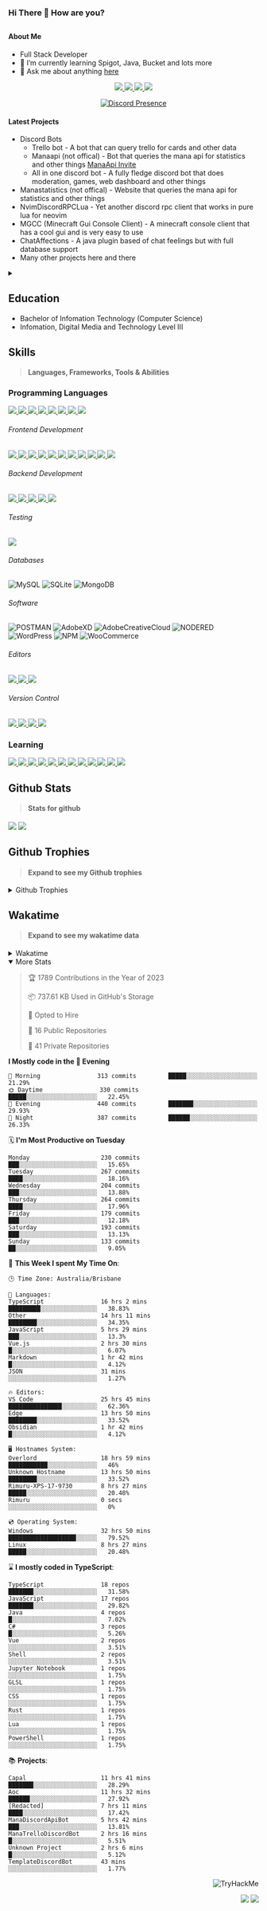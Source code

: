 ### Hi There 👋 How are you?

## <h4>About Me</h4>

- Full Stack Developer
- 🌱 I’m currently learning Spigot, Java, Bucket and lots more
- 💬 Ask me about anything [here](https://github.com/nick22985/nick22985/issues)

<p align="center">
	<a href="https://discordapp.com/users/221602145462386688">
		<img src="https://img.shields.io/badge/Discord-5865F2.svg?&style=for-the-badge&logo=Discord&logoColor=white"/>
	</a>
	<a href="https://www.youtube.com/channel/UChZvyaTJSq0PweGmTpjPjRw">
		<img src="https://img.shields.io/badge/YouTube-FF0000.svg?&style=for-the-badge&logo=YouTube&logoColor=white"/>
	</a>
	<a href="https://twitter.com/nick22985">
		<img src="https://img.shields.io/badge/Twitter-1DA1F2.svg?&style=for-the-badge&logo=Twitter&logoColor=white"/>
	</a>
	<a href="https://www.npmjs.com/~nick22985">
		<img src="https://img.shields.io/badge/npm-CB3837.svg?&style=for-the-badge&logo=NPM&logoColor=white"/>
	</a>
</p>

<p align="center">
	<a href="https://discord.com/users/221602145462386688" target="_blank" rel="nofollow">
		<img src="https://lanyard-profile-readme.vercel.app/api/221602145462386688?hideStatus=true&animated=true&hideDiscrim=true" alt="Discord Presence" align="center">
	</a>
</p>

#### Latest Projects

- Discord Bots
	- Trello bot - A bot that can query trello for cards and other data
	- Manaapi (not offical) - Bot that queries the mana api for statistics and other things [ManaApi Invite](https://discord.com/api/oauth2/authorize?client_id=701852927035310171&permissions=0&scope=bot%20applications.commands)
	- All in one discord bot - A fully fledge discord bot that does moderation, games, web dashboard and other things 
- Manastatistics (not offical) - Website that queries the mana api for statistics and other things
- NvimDiscordRPCLua - Yet another discord rpc client that works in pure lua for neovim 
- MGCC (Minecraft Gui Console Client) - A minecraft console client that has a cool gui and is very easy to use
- ChatAffections - A java plugin based of chat feelings but with full database support
- Many other projects here and there

<details>
	<summary></summary>
<p>Yes the names suck I have yet to come up with some cool names</p>
</details>


<h2>Education</h2>

> #### 
- Bachelor of Infomation Technology (Computer Science)
- Infomation, Digital Media and Technology Level III




<h2>Skills</h2>

> #### Languages, Frameworks, Tools & Abilities

<h3>Programming Languages</h3>
<a href="">
	<img src="https://img.shields.io/badge/JavaScript-323330.svg?&style=flat-square&logo=javascript&logoColor=%23F7DF1E"/>
</a>
<a href="">
	<img src="https://img.shields.io/badge/TYPESCRIPT-%23007ACC.svg?&style=flat-square&logo=typescript&logoColor=white"/>
</a>
<a href="">
	<img src="https://img.shields.io/badge/PYTHON-3776AB.svg?&style=flat-square&logo=python&logoColor=white"/>
</a>
<a href="">
	<img src="https://img.shields.io/badge/C-3776AB.svg?&style=flat-square&logo=C&logoColor=white"/>
</a>
<a href="">
	<img src="https://img.shields.io/badge/C%23-239120.svg?&style=flat-square&logo=C-Sharp&logoColor=white"/>
</a>
<a href="">
	<img src="https://img.shields.io/badge/.Net-512BD4.svg?&style=flat-square&logo=.NET&logoColor=white"/>
</a>
<a href="">
	<img src="https://img.shields.io/badge/JQUERY-0769AD.svg?&style=flat-square&logo=jquery&logoColor=white"/>
</a>	
<a href="">
	<img src="https://img.shields.io/badge/OpenJDK-5585A3?style=flat-square&logo=OpenJDK&logoColor=white"/>
</a>

<h6> Frontend Development </h6>
<a href="">
	<img src="https://img.shields.io/badge/React-61DAFB?style=flat-square&logo=react&logoColor=white"/>
</a>
<a href="">
	<img src="https://img.shields.io/badge/CSS3-%231572B6.svg?&style=flat-square&logo=css3&logoColor=white"/>
</a>
<a href="">
	<img src="https://img.shields.io/badge/HTML5-E34F26.svg?&style=flat-square&logo=html5&logoColor=white"/>
</a>
<a href="">
	<img src="https://img.shields.io/badge/Blazor-512BD4.svg?&style=flat-square&logo=Blazor&logoColor=white"/>
</a>
<a href="">
	<img src="https://img.shields.io/badge/Tailwind-06B6D4.svg?&style=flat-square&logo=tailwindcss&logoColor=white"/>
</a>
<a href="">
	<img src="https://img.shields.io/badge/Vue.js-4FC08D?style=flat-square&logo=Vue.js&logoColor=white"/>
</a>
<a href="">
	<img src="https://img.shields.io/badge/Vuetify-1867C0?style=flat-square&logo=vuetify"/>
</a>
<a href="">
	<img src="https://img.shields.io/badge/Bootstrap-7952B3?style=flat-square&logo=bootstrap&logoColor=white"/>
</a>
<a href="">
	<img src="https://img.shields.io/badge/Nextjs-000000?style=flat-square&logo=next.js&logoColor=white"/>
</a>
<a href="">
	<img src="https://img.shields.io/badge/Electron-47848F?style=flat-square&logo=electron&logoColor=white"/>
</a>
<a href="">
	<img src="https://img.shields.io/badge/Headless UI-47848F?style=flat-square&logo=headlessui&logoColor=white"/>
</a>

<h6> Backend Development </h6>
<a href="">
	<img src="https://img.shields.io/badge/NODEJS-339933.svg?&style=flat-square&logo=node.js&logoColor=white"/>
</a>
<a href="">
	<img src="https://img.shields.io/badge/NGINX-269539.svg?&style=flat-square&logo=nginx&logoColor=white"/>
</a>
<a href="">
	<img src="https://img.shields.io/badge/GRAPHQL-E10098.svg?&style=flat-square&logo=graphql&logoColor=white"/>
</a>
<a href="">
	<img src="https://img.shields.io/badge/express-000000?style=flat-square&logo=express&logoColor=white"/>
</a>
<a href="">
	<img src="https://img.shields.io/badge/NestJs-E0234E?style=flat-square&logo=nestjs&logoColor=white"/>
</a>

<h6>Testing</h6>
<a href="">
	<img src="https://img.shields.io/badge/cypress-17202C?style=flat-square&logo=cypress&logoColor=white"/>
</a>

<h6> Databases </h6>

![MySQL](https://img.shields.io/badge/MySQL-4479A1.svg?&style=flat-square&logo=mysql&logoColor=white)
![SQLite](https://img.shields.io/badge/SQLite-003B57.svg?&style=flat-square&logo=sqlite&logoColor=white)
![MongoDB](https://img.shields.io/badge/MONGODB-47A248.svg?&style=flat-square&logo=mongodb&logoColor=white)

<h6>Software</h6>

![POSTMAN](https://img.shields.io/badge/Postman-FF6C37.svg?&style=flat-square&logo=postman&logoColor=white)
![AdobeXD](https://img.shields.io/badge/Adobe%20XD-FF61F6.svg?&style=flat-square&logo=Adobe-XD&logoColor=black)
![AdobeCreativeCloud](https://img.shields.io/badge/Adobe%20Creative%20Cloud-DA1F26.svg?&style=flat-square&logo=Adobe-Creative-Cloud&logoColor=white)
![NODERED](https://img.shields.io/badge/node%20red-8F0000.svg?&style=flat-square&logo=node-red&logoColor=white)
![WordPress](https://img.shields.io/badge/Wordpress-21759B.svg?&style=flat-square&logo=wordpress&logoColor=white)
![NPM](https://img.shields.io/badge/npm-CB3837.svg?&style=flat-square&logo=npm&logoColor=white)
![WooCommerce](https://img.shields.io/badge/WooCommerce-96588A.svg?&style=flat-square&logo=WooCommerce&logoColor=white)

<h6> Editors </h6>
<a href="">
	<img src="https://img.shields.io/badge/VSCODE-007ACC.svg?&style=flat-square&logo=visual-studio-code"/>
</a>
<a href="">
	<img src="https://img.shields.io/badge/Visual%20Studio-5C2D91.svg?&style=flat-square&logo=visual-studio"/>
</a>
<a href="">
	<img src="https://img.shields.io/badge/INTELLIJ-000000.svg?&style=flat-square&logo=intellij-idea"/>
</a>

<h6>Version Control</h6>
<a href="">
	<img src="https://img.shields.io/badge/GITHUB-%23121011.svg?&style=flat-square&logo=github&logoColor=white"/>
</a>
<a href="">
	<img src="https://img.shields.io/badge/GITLAB-%23181717.svg?&style=flat-square&logo=gitlab&logoColor=white"/>
</a>
<a href="">
	<img src="https://img.shields.io/badge/GIT-%23F05033.svg?&style=flat-square&logo=git&logoColor=white"/>
</a>
<a href="">
	<img src="https://img.shields.io/badge/-BitBucket-darkblue?style=flat-square&logo=bitbucket"/>
</a>

<!-- <br><br><br><br>

![MicrosoftAzure](https://img.shields.io/badge/Microsoft%20Azure-232F7E?style=flat-square&logo=microsoft-azure)
![GoogleCloud](https://img.shields.io/badge/Google%20Cloud-black?style=flat-square&logo=google-cloud)
![DigitalOcean](https://img.shields.io/badge/-Digital%20Ocean-darkblue?style=flat-square&logo=digitalocean)
![Heroku](https://img.shields.io/badge/-Heroku-430098?style=flat-square&logo=heroku)
![RaspberryPi](https://img.shields.io/badge/-Raspberry%20Pi-C51A4A?style=flat-square&logo=Raspberry-Pi)
![LINUX](https://img.shields.io/badge/LINUX-FCC624?style=flat-square-square&logo=linux&logoColor=black) -->


<h3>Learning</h3>
<a href="">
	<img src="https://img.shields.io/badge/GITHUB%20ACTIONS-2088FF.svg?&style=flat-square&logo=github-actions&logoColor=white"/>
</a>	

<a href="">
	<img src="https://img.shields.io/badge/PHP-777BB4.svg?&style=flat-square&logo=php&logoColor=white"/>
</a>		
<a href="">
	<img src="https://img.shields.io/badge/DOCKER-2496ED.svg?&style=flat-square&logo=docker&logoColor=white"/>
</a>		
<a href="">
	<img src="https://img.shields.io/badge/webpack-8DD6F9?style=flat-square&logo=webpack&logoColor=white"/>
</a>
<a href="">
	<img src="https://img.shields.io/badge/redis-DC382D?style=flat-square&logo=redis&logoColor=white"/>
</a>
<a href="">
	<img src="https://img.shields.io/badge/neovim-57A143?style=flat-square&logo=neovim&logoColor=white"/>
</a>
<a href="">
	<img src="https://img.shields.io/badge/Angular-DD0031?style=flat-square&logo=angular&logoColor=white"/>
</a>
<a href="">
	<img src="https://img.shields.io/badge/NGINX-009639?style=flat-square&logo=nginx&logoColor=white"/>
</a>
<a href="">
	<img src="https://img.shields.io/badge/PlanetScale-000000?style=flat-square&logo=planetscale&logoColor=white"/>
</a>
<a href="">
	<img src="https://img.shields.io/badge/PostgreSQL-4169E1?style=flat-square&logo=postgresql&logoColor=white"/>
</a>
<a href="">
	<img src="https://img.shields.io/badge/lua-2C2D72?style=flat-square&logo=lua&logoColor=white"/>
</a>
<a href="">
	<img src="https://img.shields.io/badge/Rust-000000?style=flat-square&logo=rust&logoColor=white"/>
</a>

## Github Stats
> #### Stats for github
<img src="https://github-readme-stats.vercel.app/api?username=nick22985&count_private=true&show_icons=true&theme=github_dark"></img>
<img src="https://streak-stats.demolab.com/?user=Nick22985&theme=dark&hide_border=true"></img>

## Github Trophies
> #### Expand to see my Github trophies 
<details>
  <summary> 
    Github Trophies
  </summary>
  <p>
    <img src="https://github-profile-trophy.vercel.app/?username=nick22985&theme=algolia&column=4">
  </p>
  </details>
  
## Wakatime
> #### Expand to see my wakatime data
<details>
  <summary> 
   Wakatime
  </summary>
  <p>
	<img src="https://wakatime.com/share/@nick22985/e7a14e07-4d82-4eb2-a5eb-1c3cef708fe7.svg" height="400" width="600"></img>
	<img src="https://wakatime.com/share/@nick22985/ed1a7d86-01e3-4cf7-bd62-356413a3e91c.svg" height="400" width="600"></img>
</p>
 </details>

<details open="true">
<summary>More Stats</summary>

<!--START_SECTION:devStats-->
> 🏆 1789 Contributions in the Year of 2023
>
> 📦 737.61 KB Used in GitHub's Storage
>
> 💼 Opted to Hire
>
> 📖 16 Public Repositories
>
> 🔐 41 Private Repositories

**I Mostly code in the 🌆 Evening**
```text
🌅 Morning                313 commits         █████░░░░░░░░░░░░░░░░░░░░   21.29%
🌞 Daytime                330 commits         █████░░░░░░░░░░░░░░░░░░░░   22.45%
🌆 Evening                440 commits         ███████░░░░░░░░░░░░░░░░░░   29.93%
🌙 Night                  387 commits         ██████░░░░░░░░░░░░░░░░░░░   26.33%
```
🗓️ **I'm Most Productive on Tuesday**
```text
Monday                    230 commits         ███░░░░░░░░░░░░░░░░░░░░░░   15.65%
Tuesday                   267 commits         ████░░░░░░░░░░░░░░░░░░░░░   18.16%
Wednesday                 204 commits         ███░░░░░░░░░░░░░░░░░░░░░░   13.88%
Thursday                  264 commits         ████░░░░░░░░░░░░░░░░░░░░░   17.96%
Friday                    179 commits         ███░░░░░░░░░░░░░░░░░░░░░░   12.18%
Saturday                  193 commits         ███░░░░░░░░░░░░░░░░░░░░░░   13.13%
Sunday                    133 commits         ██░░░░░░░░░░░░░░░░░░░░░░░   9.05%
```
🚀 **This Week I spent My Time On**:
```text
🕒 Time Zone: Australia/Brisbane

💬 Languages:
TypeScript                16 hrs 2 mins       █████████░░░░░░░░░░░░░░░░   38.83%
Other                     14 hrs 11 mins      ████████░░░░░░░░░░░░░░░░░   34.35%
JavaScript                5 hrs 29 mins       ███░░░░░░░░░░░░░░░░░░░░░░   13.3%
Vue.js                    2 hrs 30 mins       █░░░░░░░░░░░░░░░░░░░░░░░░   6.07%
Markdown                  1 hr 42 mins        █░░░░░░░░░░░░░░░░░░░░░░░░   4.12%
JSON                      31 mins             ░░░░░░░░░░░░░░░░░░░░░░░░░   1.27%

🔥 Editors:
VS Code                   25 hrs 45 mins      ███████████████░░░░░░░░░░   62.36%
Edge                      13 hrs 50 mins      ████████░░░░░░░░░░░░░░░░░   33.52%
Obsidian                  1 hr 42 mins        █░░░░░░░░░░░░░░░░░░░░░░░░   4.12%

🖥️ Hostnames System:
Overlord                  18 hrs 59 mins      ███████████░░░░░░░░░░░░░░   46%
Unknown Hostname          13 hrs 50 mins      ████████░░░░░░░░░░░░░░░░░   33.52%
Rimuru-XPS-17-9730        8 hrs 27 mins       █████░░░░░░░░░░░░░░░░░░░░   20.48%
Rimuru                    0 secs              ░░░░░░░░░░░░░░░░░░░░░░░░░   0%

💿 Operating System:
Windows                   32 hrs 50 mins      ███████████████████░░░░░░   79.52%
Linux                     8 hrs 27 mins       █████░░░░░░░░░░░░░░░░░░░░   20.48%
```
⌛ **I mostly coded in TypeScript**:
```text
TypeScript                18 repos            ███████░░░░░░░░░░░░░░░░░░   31.58%
JavaScript                17 repos            ███████░░░░░░░░░░░░░░░░░░   29.82%
Java                      4 repos             █░░░░░░░░░░░░░░░░░░░░░░░░   7.02%
C#                        3 repos             █░░░░░░░░░░░░░░░░░░░░░░░░   5.26%
Vue                       2 repos             ░░░░░░░░░░░░░░░░░░░░░░░░░   3.51%
Shell                     2 repos             ░░░░░░░░░░░░░░░░░░░░░░░░░   3.51%
Jupyter Notebook          1 repos             ░░░░░░░░░░░░░░░░░░░░░░░░░   1.75%
GLSL                      1 repos             ░░░░░░░░░░░░░░░░░░░░░░░░░   1.75%
CSS                       1 repos             ░░░░░░░░░░░░░░░░░░░░░░░░░   1.75%
Rust                      1 repos             ░░░░░░░░░░░░░░░░░░░░░░░░░   1.75%
Lua                       1 repos             ░░░░░░░░░░░░░░░░░░░░░░░░░   1.75%
PowerShell                1 repos             ░░░░░░░░░░░░░░░░░░░░░░░░░   1.75%
```
📚 **Projects**:
```text
Capal                     11 hrs 41 mins      ███████░░░░░░░░░░░░░░░░░░   28.29%
Aoc                       11 hrs 32 mins      ██████░░░░░░░░░░░░░░░░░░░   27.92%
[Redacted]                7 hrs 11 mins       ████░░░░░░░░░░░░░░░░░░░░░   17.42%
ManaDiscordApiBot         5 hrs 42 mins       ███░░░░░░░░░░░░░░░░░░░░░░   13.81%
ManaTrelloDiscordBot      2 hrs 16 mins       █░░░░░░░░░░░░░░░░░░░░░░░░   5.51%
Unknown Project           2 hrs 6 mins        █░░░░░░░░░░░░░░░░░░░░░░░░   5.12%
TemplateDiscordBot        43 mins             ░░░░░░░░░░░░░░░░░░░░░░░░░   1.77%
```
<!--END_SECTION:devStats-->
</details>
<p align="right">
    <img src="https://tryhackme-badges.s3.amazonaws.com/nick22985.png" alt="TryHackMe">
</p>
<p align="right">
    <img src="https://www.codewars.com/users/nick22985/badges/micro"/>
    <img src="https://wakatime.com/badge/user/06ef56ec-e763-432c-a1cc-83e10de5b5a3.svg"/>
</p>
